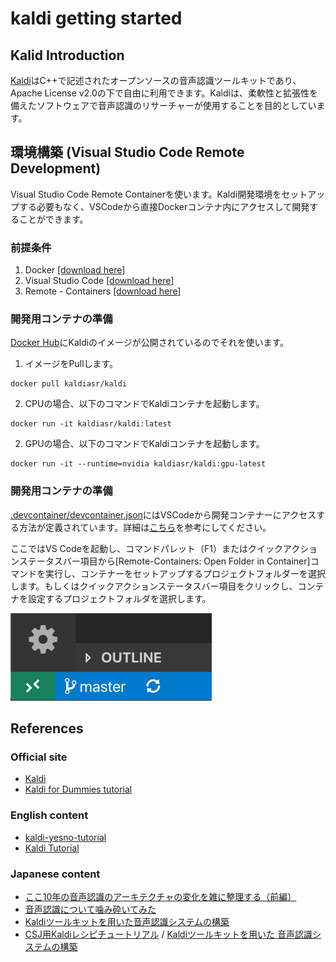 # kaldi getting started
## Kalid Introduction

[Kaldi](https://github.com/kaldi-asr/kaldi)はC++で記述されたオープンソースの音声認識ツールキットであり、Apache License v2.0の下で自由に利用できます。Kaldiは、柔軟性と拡張性を備えたソフトウェアで音声認識のリサーチャーが使用することを目的としています。


## 環境構築 (Visual Studio Code Remote Development)
Visual Studio Code Remote Containerを使います。Kaldi開発環境をセットアップする必要もなく、VSCodeから直接Dockerコンテナ内にアクセスして開発することができます。

### 前提条件
1. Docker [[download here]](https://www.docker.com/products/docker-desktop)
2. Visual Studio Code [[download here]](https://code.visualstudio.com/)
3. Remote - Containers
[[download here]](https://marketplace.visualstudio.com/items?itemName=ms-vscode-remote.remote-containers)

### 開発用コンテナの準備
[Docker Hub](https://hub.docker.com/r/kaldiasr/kaldi)にKaldiのイメージが公開されているのでそれを使います。



1. イメージをPullします。
```
docker pull kaldiasr/kaldi
```
2. CPUの場合、以下のコマンドでKaldiコンテナを起動します。
```
docker run -it kaldiasr/kaldi:latest
```
2. GPUの場合、以下のコマンドでKaldiコンテナを起動します。
```
docker run -it --runtime=nvidia kaldiasr/kaldi:gpu-latest
```

### 開発用コンテナの準備
[.devcontainer/devcontainer.json](../.devcontainer/devcontainer.json)にはVSCodeから開発コンテナーにアクセスする方法が定義されています。詳細は[こちら](https://code.visualstudio.com/docs/remote/devcontainerjson-reference)を参考にしてください。

ここではVS Codeを起動し、コマンドパレット（F1）またはクイックアクションステータスバー項目から[Remote-Containers: Open Folder in Container]コマンドを実行し、コンテナーをセットアップするプロジェクトフォルダーを選択します。もしくはクイックアクションステータスバー項目をクリックし、コンテナを設定するプロジェクトフォルダを選択します。


 ![dev](./images/remote-dev-status-bar.png "dev")


## References
### Official site
- [Kaldi](http://kaldi-asr.org/)
- [Kaldi for Dummies tutorial](http://kaldi-asr.org/doc/kaldi_for_dummies.html)

### English content
- [kaldi-yesno-tutorial](https://github.com/keighrim/kaldi-yesno-tutorial)
- [Kaldi Tutorial](https://eleanorchodroff.com/tutorial/kaldi/index.html)

### Japanese content
- [ここ10年の音声認識のアーキテクチャの変化を雑に整理する（前編）](https://qiita.com/corocn/items/81c255e5f742f767144f)
- [音声認識について噛み砕いてみた](https://qiita.com/dcm_katou/items/9ec80f7c714631f568bb)
- [Kaldiツールキットを用いた音声認識システムの構築](http://www.ts.ip.titech.ac.jp/demos/csjkaldisp2016oct.pdf)
- [CSJ用Kaldiレシピチュートリアル](http://www.ts.ip.titech.ac.jp/demos/csjkaldi/index.html) / [Kaldiツールキットを用いた 音声認識システムの構築](http://www.ts.ip.titech.ac.jp/demos/csjkaldisp2016oct.pdf)
